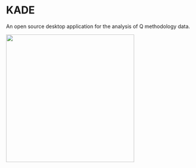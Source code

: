 # KADE

An open source desktop application for the analysis of Q methodology data.


<img src="https://github.com/shawnbanasick/kade/blob/master/gifs/macWarn.png" width="350">
